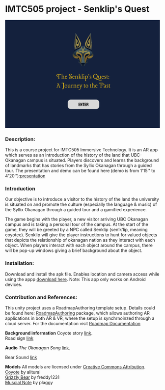 # IMTC505 project - Senklip's Quest

![cover img](cover.png)

### Description:
This is a course project for IMTC505 Immersive Technology. It is an AR app which serves as an introduction of the history of the land that UBC-Okanagan campus is situated. Players discovers and learns the background of landmarks that has stories from the Syllix Okanagan through a guided tour.
The presentation and demo can be found here (demo is from 1'15'' to 4'20''):[presentation](https://drive.google.com/file/d/10HgUXIq7C9POH8SvBafEUQMPkWDAoenE/view?usp=sharing)

### Introduction 
Our objective is to introduce a visitor to the history of the land the university is situated on and promote the culture (especially the language & music) of the Syllix Okanagan through a guided tour and a gamified experience. 

The game begins with the player, a new visitor arriving UBC Okanagan campus and is taking a personal tour of the campus. At the start of the game, they will be greeted by a NPC called Senklip (sen’k’lip, meaning coyotee). Senklip will give the player instructions to hunt for valued objects that depicts the relationship of okanagan nation as they interact with each object. When players interact with each object around the campus, there will be pop-up windows giving a brief background about the object. 

### Installation:
Download and install the apk file. Enables location and camera access while using the appp [download here](https://drive.google.com/file/d/16eQjCrbZk0zJMMtO_FBmS2biAY1-gXwN/view?usp=sharing).
Note: This app only works on Android devices.

### Contribution and References: 
This unity project uses a RoadmapAuthoring template setup. Details could be found here: [RoadmapAuthoring](https://github.com/ovi-lab/RoadmapAuthoring) package, which allows authoring AR applications in both AR & VR, where the setup is synchrnoinzed through a cloud server. For the documentation visit [Roadmap Documentation](https://ovi-lab.github.io/RoadmapAuthoring)

**Background information**
Coyote story [link](https://www.firstvoices.com/explore/FV/sections/Data/nsyilxc%C9%99n/nsyilxc%C9%99n/Syilx).  <br>
Road sign [link](https://ok.ubc.ca/about/indigenous-engagement/) <br>


**Audio**
*The Okanagan Song* [link](https://www.syilx.org/about-us/syilx-nation/songs/). <br>

Bear Sound [link](https://quicksounds.com/sound/2736/large-black-bear-processed-roar-and-growl) <br>

**Models**
All models are licensed under [Creative Commons Attribution](http://creativecommons.org/licenses/by/4.0/).<br>
[Coyote](https://skfb.ly/oIqpp) by alitural <br>
[Grizzly Bear](https://skfb.ly/orD8J) by freddy1231 <br>
[Muscial Note](https://skfb.ly/o9CBJ) by plaggy <br>


